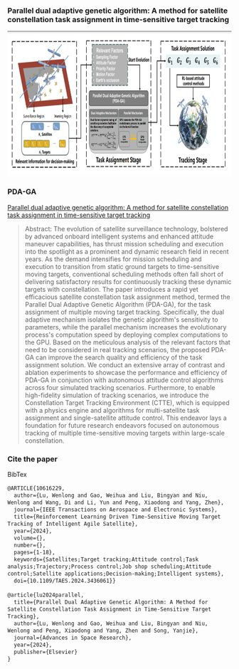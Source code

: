 ### Parallel dual adaptive genetic algorithm: A method for satellite constellation task assignment in time-sensitive target tracking
<p align="center">
<img src="architecture.png" width="900px" height="325px" />
</p>

### PDA-GA
[Parallel dual adaptive genetic algorithm: A method for satellite constellation task assignment in time-sensitive target tracking
](https://doi.org/10.1016/j.asr.2024.07.044)

> Abstract: The evolution of satellite surveillance technology, bolstered by advanced onboard intelligent systems and enhanced attitude maneuver capabilities, has thrust mission scheduling and execution into the spotlight as a prominent and dynamic research field in recent years. 
As the demand intensifies for mission scheduling and execution to transition from static ground targets to time-sensitive moving targets, conventional scheduling methods often fall short of delivering satisfactory results for continuously tracking these dynamic targets with constellation.
The paper introduces a rapid yet efficacious satellite constellation task assignment method, termed the Parallel Dual Adaptive Genetic Algorithm (PDA-GA), for the task assignment of multiple moving target tracking. 
Specifically, the dual adaptive mechanism isolates the genetic algorithm's sensitivity to parameters, while the parallel mechanism increases the evolutionary process's computation speed by deploying complex computations to the GPU.
Based on the meticulous analysis of the relevant factors that need to be considered in real tracking scenarios, the proposed PDA-GA can improve the search quality and efficiency of the task assignment solution. 
We conduct an extensive array of contrast and ablation experiments to showcase the performance and efficiency of PDA-GA in conjunction with autonomous attitude control algorithms across four simulated tracking scenarios. 
Furthermore, to enable high-fidelity simulation of tracking scenarios, we introduce the Constellation Target Tracking Environment (CTTE), which is equipped with a physics engine and algorithms for multi-satellite task assignment and single-satellite attitude control.
This endeavor lays a foundation for future research endeavors focused on autonomous tracking of multiple time-sensitive moving targets within large-scale constellation.

### Cite the paper
BibTex
```
@ARTICLE{10616229,
  author={Lu, Wenlong and Gao, Weihua and Liu, Bingyan and Niu, Wenlong and Wang, Di and Li, Yun and Peng, Xiaodong and Yang, Zhen},
  journal={IEEE Transactions on Aerospace and Electronic Systems}, 
  title={Reinforcement Learning Driven Time-Sensitive Moving Target Tracking of Intelligent Agile Satellite}, 
  year={2024},
  volume={},
  number={},
  pages={1-18},
  keywords={Satellites;Target tracking;Attitude control;Task analysis;Trajectory;Process control;Job shop scheduling;Attitude control;Satellite applications;Decision-making;Intelligent systems},
  doi={10.1109/TAES.2024.3436061}}

@article{lu2024parallel,
  title={Parallel Dual Adaptive Genetic Algorithm: A Method for Satellite Constellation Task Assignment in Time-Sensitive Target Tracking},
  author={Lu, Wenlong and Gao, Weihua and Liu, Bingyan and Niu, Wenlong and Peng, Xiaodong and Yang, Zhen and Song, Yanjie},
  journal={Advances in Space Research},
  year={2024},
  publisher={Elsevier}
}
```

